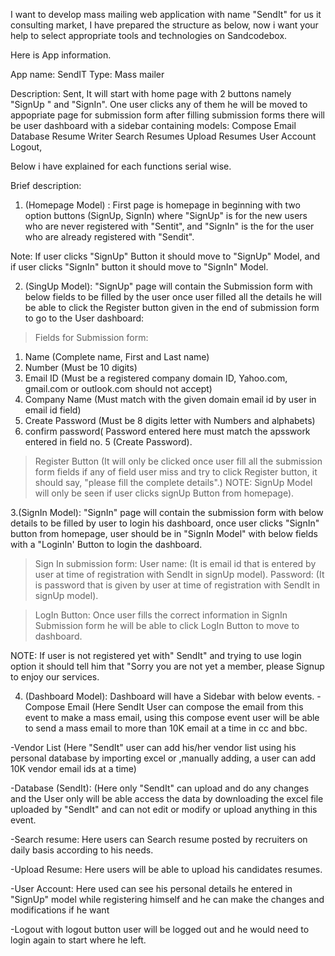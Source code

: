 I want to develop mass mailing web application with name "SendIt" for us it consulting market, I have prepared the structure as below, now i want your help to select appropriate tools and technologies on Sandcodebox.

Here is App information.

App name: SendIT
Type: Mass mailer

Description: Sent, It will start with home page with 2 buttons namely "SignUp " and "SignIn". One user clicks any of them he will be moved to appopriate page for submission form after filling submission forms there will be user dashboard with a sidebar containing models: Compose Email
Database
Resume Writer
Search Resumes
Upload Resumes
User Account
Logout,

Below i have explained for each functions serial wise.

Brief description: 
1. (Homepage Model)
: First page is homepage in beginning with two option buttons (SignUp, SignIn) where "SignUp" is for the new users who are never registered with "Sentit", and "SignIn" is the for the user who are already registered with "Sendit".

Note: If user clicks "SignUp" Button it should move to "SignUp" Model, and if user clicks "SignIn" button it should move to "SignIn" Model.

2. (SingUp Model): "SignUp" page will contain the Submission form with below fields to be filled by the user once user filled all the details he will be able to click the Register button given in the end of submission form to go to the User dashboard:
>Fields for Submission form: 
1. Name (Complete name, First and Last name)
2. Number (Must be 10 digits)
3. Email ID (Must be a registered company domain ID, Yahoo.com, gmail.com or outlook.com should not accept)
4. Company Name (Must match with the given domain email id by user in email id field)
5. Create Password (Must be 8 digits letter with Numbers and alphabets)
6. confirm password( Password entered here must match the apsswork entered in field no. 5 (Create Password).
>Register Button (It will only be clicked once user fill all the submission form fields if any of field user miss and try to click Register button, it should say,  "please fill the complete details".)
NOTE: SignUp Model will only be seen if user clicks signUp Button from homepage).

3.(SignIn Model): "SignIn" page will contain the submission form with below details to be filled by user to login his dashboard, once user clicks "SignIn" button from homepage, user should be in "SignIn Model" with below fields with a "LoginIn' Button to login the dashboard.

> Sign In submission form:
 User name: (It is email id that is entered by user at time of registration with SendIt in signUp model).
Password: (It is password that is given by user at time of registration with SendIt in signUp model).

>LogIn Button: Once user fills the correct information in SignIn Submission form he will be able to click LogIn Button to move to dashboard.

NOTE: If user is not registered yet with" SendIt" and trying to use login option it should tell him that "Sorry you are not yet a member, please Signup to enjoy our services.

4. (Dashboard Model): Dashboard will have a Sidebar with below events.
-Compose Email (Here SendIt User can compose the email from this event to make a mass email, using this compose event user will be able to send a mass email to more than 10K email at a time in cc and bbc.

-Vendor List (Here "SendIt" user can add his/her vendor list using his personal database by importing excel or ,manually adding, a user can add 10K vendor email ids at a time)

-Database (SendIt): (Here only "SendIt" can upload and do any changes and the User only will be able access the data by downloading the excel file uploaded by "SendIt" and can not edit or modify or upload anything in this event.

-Search resume: Here users can Search resume posted by recruiters on daily basis according to his needs.

-Upload Resume: Here users will be able to upload his candidates resumes.

-User Account: Here used can see his personal details he entered in "SignUp" model while registering himself and he can make the changes and modifications if he want

-Logout with logout button user will be logged out and he would need to login again to start where he left.
